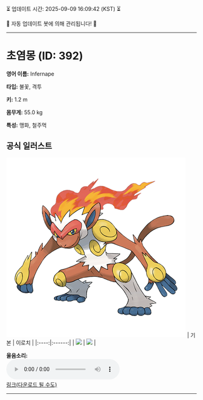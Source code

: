 
⏳ 업데이트 시간: 2025-09-09 16:09:42 (KST) ⏳

🤖 자동 업데이트 봇에 의해 관리됩니다! 🤖

---

# 초염몽 (ID: 392)
**영어 이름:** Infernape

**타입:** 불꽃, 격투

**키:** 1.2 m

**몸무게:** 55.0 kg

**특성:** 맹화, 철주먹

## 공식 일러스트
![](https://raw.githubusercontent.com/PokeAPI/sprites/master/sprites/pokemon/other/official-artwork/392.png)
| 기본 | 이로치 |
|:----:|:------:|
| <img src="http://play.pokemonshowdown.com/sprites/ani/infernape.gif" width="200"> | <img src="http://play.pokemonshowdown.com/sprites/ani-shiny/infernape.gif" width="200"> |

**울음소리:**<br><audio controls src="https://raw.githubusercontent.com/PokeAPI/cries/main/cries/pokemon/latest/392.ogg"></audio><br> [링크(다운로드 될 수도)](https://raw.githubusercontent.com/PokeAPI/cries/main/cries/pokemon/latest/392.ogg)


---
